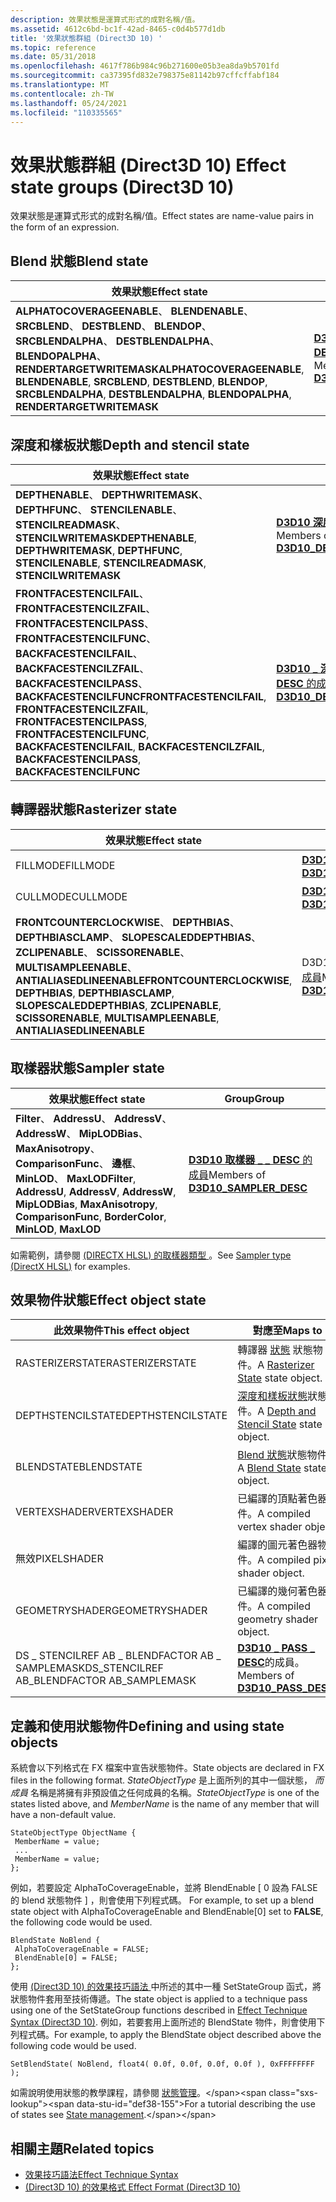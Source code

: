 ```yaml
---
description: 效果狀態是運算式形式的成對名稱/值。
ms.assetid: 4612c6bd-bc1f-42ad-8465-c0d4b577d1db
title: '效果狀態群組 (Direct3D 10) '
ms.topic: reference
ms.date: 05/31/2018
ms.openlocfilehash: 4617f786b984c96b271600e05b3ea8da9b5701fd
ms.sourcegitcommit: ca37395fd832e798375e81142b97cffcffabf184
ms.translationtype: MT
ms.contentlocale: zh-TW
ms.lasthandoff: 05/24/2021
ms.locfileid: "110335565"
---
```

# <a name="effect-state-groups-direct3d-10"></a><span data-ttu-id="def38-103">效果狀態群組 (Direct3D 10) </span><span class="sxs-lookup"><span data-stu-id="def38-103">Effect state groups (Direct3D 10)</span></span>

<span data-ttu-id="def38-104">效果狀態是運算式形式的成對名稱/值。</span><span class="sxs-lookup"><span data-stu-id="def38-104">Effect states are name-value pairs in the form of an expression.</span></span>

## <a name="blend-state"></a><span data-ttu-id="def38-105">Blend 狀態</span><span class="sxs-lookup"><span data-stu-id="def38-105">Blend state</span></span>

| <span data-ttu-id="def38-106">效果狀態</span><span class="sxs-lookup"><span data-stu-id="def38-106">Effect state</span></span> | <span data-ttu-id="def38-107">Group</span><span class="sxs-lookup"><span data-stu-id="def38-107">Group</span></span> |
|-|-|
| <span data-ttu-id="def38-108">**ALPHATOCOVERAGEENABLE**、 **BLENDENABLE**、 **SRCBLEND**、 **DESTBLEND**、 **BLENDOP**、 **SRCBLENDALPHA**、 **DESTBLENDALPHA**、 **BLENDOPALPHA**、 **RENDERTARGETWRITEMASK**</span><span class="sxs-lookup"><span data-stu-id="def38-108">**ALPHATOCOVERAGEENABLE**, **BLENDENABLE**, **SRCBLEND**, **DESTBLEND**, **BLENDOP**, **SRCBLENDALPHA**, **DESTBLENDALPHA**, **BLENDOPALPHA**, **RENDERTARGETWRITEMASK**</span></span> | <span data-ttu-id="def38-109">[ **D3D10 \_ BLEND \_ DESC** 的成員](/windows/desktop/api/D3D10/ns-d3d10-d3d10_blend_desc)</span><span class="sxs-lookup"><span data-stu-id="def38-109">Members of [**D3D10\_BLEND\_DESC**](/windows/desktop/api/D3D10/ns-d3d10-d3d10_blend_desc)</span></span> |

## <a name="depth-and-stencil-state"></a><span data-ttu-id="def38-110">深度和樣板狀態</span><span class="sxs-lookup"><span data-stu-id="def38-110">Depth and stencil state</span></span>

| <span data-ttu-id="def38-111">效果狀態</span><span class="sxs-lookup"><span data-stu-id="def38-111">Effect state</span></span>| <span data-ttu-id="def38-112">Group</span><span class="sxs-lookup"><span data-stu-id="def38-112">Group</span></span> |
|-|-|
| <span data-ttu-id="def38-113">**DEPTHENABLE**、 **DEPTHWRITEMASK**、 **DEPTHFUNC**、 **STENCILENABLE**、 **STENCILREADMASK**、 **STENCILWRITEMASK**</span><span class="sxs-lookup"><span data-stu-id="def38-113">**DEPTHENABLE**, **DEPTHWRITEMASK**, **DEPTHFUNC**, **STENCILENABLE**, **STENCILREADMASK**, **STENCILWRITEMASK**</span></span> | <span data-ttu-id="def38-114">[ **D3D10 深度樣板 \_ \_ \_ DESC** 的成員](/windows/desktop/api/D3D10/ns-d3d10-d3d10_depth_stencil_desc)</span><span class="sxs-lookup"><span data-stu-id="def38-114">Members of [**D3D10\_DEPTH\_STENCIL\_DESC**](/windows/desktop/api/D3D10/ns-d3d10-d3d10_depth_stencil_desc)</span></span> |
| <span data-ttu-id="def38-115">**FRONTFACESTENCILFAIL**、 **FRONTFACESTENCILZFAIL**、 **FRONTFACESTENCILPASS**、 **FRONTFACESTENCILFUNC**、 **BACKFACESTENCILFAIL**、 **BACKFACESTENCILZFAIL**、 **BACKFACESTENCILPASS**、 **BACKFACESTENCILFUNC**</span><span class="sxs-lookup"><span data-stu-id="def38-115">**FRONTFACESTENCILFAIL**, **FRONTFACESTENCILZFAIL**, **FRONTFACESTENCILPASS**, **FRONTFACESTENCILFUNC**, **BACKFACESTENCILFAIL**, **BACKFACESTENCILZFAIL**, **BACKFACESTENCILPASS**, **BACKFACESTENCILFUNC**</span></span> | <span data-ttu-id="def38-116">[ **D3D10 \_ 深度 \_ STENCILOP \_ DESC** 的成員](/windows/desktop/api/D3D10/ns-d3d10-d3d10_depth_stencilop_desc)</span><span class="sxs-lookup"><span data-stu-id="def38-116">Member of [**D3D10\_DEPTH\_STENCILOP\_DESC**](/windows/desktop/api/D3D10/ns-d3d10-d3d10_depth_stencilop_desc)</span></span> |

## <a name="rasterizer-state"></a><span data-ttu-id="def38-117">轉譯器狀態</span><span class="sxs-lookup"><span data-stu-id="def38-117">Rasterizer state</span></span>

| <span data-ttu-id="def38-118">效果狀態</span><span class="sxs-lookup"><span data-stu-id="def38-118">Effect state</span></span>| <span data-ttu-id="def38-119">Group</span><span class="sxs-lookup"><span data-stu-id="def38-119">Group</span></span> |
|-|-|
| <span data-ttu-id="def38-120">FILLMODE</span><span class="sxs-lookup"><span data-stu-id="def38-120">FILLMODE</span></span> | [<span data-ttu-id="def38-121">**D3D10 \_ 填滿 \_ 模式**</span><span class="sxs-lookup"><span data-stu-id="def38-121">**D3D10\_FILL\_MODE**</span></span>](/windows/desktop/api/D3D10/ne-d3d10-d3d10_fill_mode) |
| <span data-ttu-id="def38-122">CULLMODE</span><span class="sxs-lookup"><span data-stu-id="def38-122">CULLMODE</span></span> | [<span data-ttu-id="def38-123">**D3D10 的 \_ 挑選 \_ 模式**</span><span class="sxs-lookup"><span data-stu-id="def38-123">**D3D10\_CULL\_MODE**</span></span>](/windows/desktop/api/D3D10/ne-d3d10-d3d10_cull_mode) |
| <span data-ttu-id="def38-124">**FRONTCOUNTERCLOCKWISE**、 **DEPTHBIAS**、 **DEPTHBIASCLAMP**、 **SLOPESCALEDDEPTHBIAS**、 **ZCLIPENABLE**、 **SCISSORENABLE**、 **MULTISAMPLEENABLE**、 **ANTIALIASEDLINEENABLE**</span><span class="sxs-lookup"><span data-stu-id="def38-124">**FRONTCOUNTERCLOCKWISE**, **DEPTHBIAS**, **DEPTHBIASCLAMP**, **SLOPESCALEDDEPTHBIAS**, **ZCLIPENABLE**, **SCISSORENABLE**, **MULTISAMPLEENABLE**, **ANTIALIASEDLINEENABLE**</span></span> | <span data-ttu-id="def38-125">D3D10 轉譯器 [ **\_ \_ DESC** 的成員](/windows/desktop/api/D3D10/ns-d3d10-d3d10_rasterizer_desc)</span><span class="sxs-lookup"><span data-stu-id="def38-125">Members of [**D3D10\_RASTERIZER\_DESC**](/windows/desktop/api/D3D10/ns-d3d10-d3d10_rasterizer_desc)</span></span> |

## <a name="sampler-state"></a><span data-ttu-id="def38-126">取樣器狀態</span><span class="sxs-lookup"><span data-stu-id="def38-126">Sampler state</span></span>

| <span data-ttu-id="def38-127">效果狀態</span><span class="sxs-lookup"><span data-stu-id="def38-127">Effect state</span></span> | <span data-ttu-id="def38-128">Group</span><span class="sxs-lookup"><span data-stu-id="def38-128">Group</span></span> |
|-|-|
| <span data-ttu-id="def38-129">**Filter**、 **AddressU**、 **AddressV**、 **AddressW**、 **MipLODBias**、 **MaxAnisotropy**、 **ComparisonFunc**、 **邊框**、 **MinLOD**、 **MaxLOD**</span><span class="sxs-lookup"><span data-stu-id="def38-129">**Filter**, **AddressU**, **AddressV**, **AddressW**, **MipLODBias**, **MaxAnisotropy**, **ComparisonFunc**, **BorderColor**, **MinLOD**, **MaxLOD**</span></span> | <span data-ttu-id="def38-130">[ **D3D10 取樣器 \_ \_ DESC** 的成員](/windows/desktop/api/D3D10/ns-d3d10-d3d10_sampler_desc)</span><span class="sxs-lookup"><span data-stu-id="def38-130">Members of [**D3D10\_SAMPLER\_DESC**](/windows/desktop/api/D3D10/ns-d3d10-d3d10_sampler_desc)</span></span> |

<span data-ttu-id="def38-131">如需範例，請參閱 [ (DIRECTX HLSL) 的取樣器類型 ](../direct3dhlsl/dx-graphics-hlsl-sampler.md) 。</span><span class="sxs-lookup"><span data-stu-id="def38-131">See [Sampler type (DirectX HLSL)](../direct3dhlsl/dx-graphics-hlsl-sampler.md) for examples.</span></span>

## <a name="effect-object-state"></a><span data-ttu-id="def38-132">效果物件狀態</span><span class="sxs-lookup"><span data-stu-id="def38-132">Effect object state</span></span>

| <span data-ttu-id="def38-133">此效果物件</span><span class="sxs-lookup"><span data-stu-id="def38-133">This effect object</span></span> | <span data-ttu-id="def38-134">對應至</span><span class="sxs-lookup"><span data-stu-id="def38-134">Maps to</span></span> |
|-|-|
| <span data-ttu-id="def38-135">RASTERIZERSTATE</span><span class="sxs-lookup"><span data-stu-id="def38-135">RASTERIZERSTATE</span></span> | <span data-ttu-id="def38-136">轉譯器 [狀態](#rasterizer-state) 狀態物件。</span><span class="sxs-lookup"><span data-stu-id="def38-136">A [Rasterizer State](#rasterizer-state) state object.</span></span> |
| <span data-ttu-id="def38-137">DEPTHSTENCILSTATE</span><span class="sxs-lookup"><span data-stu-id="def38-137">DEPTHSTENCILSTATE</span></span> | <span data-ttu-id="def38-138">[深度和樣板狀態](#depth-and-stencil-state)狀態物件。</span><span class="sxs-lookup"><span data-stu-id="def38-138">A [Depth and Stencil State](#depth-and-stencil-state) state object.</span></span> |
| <span data-ttu-id="def38-139">BLENDSTATE</span><span class="sxs-lookup"><span data-stu-id="def38-139">BLENDSTATE</span></span> | <span data-ttu-id="def38-140">[Blend 狀態](#blend-state)狀態物件。</span><span class="sxs-lookup"><span data-stu-id="def38-140">A [Blend State](#blend-state) state object.</span></span> |
| <span data-ttu-id="def38-141">VERTEXSHADER</span><span class="sxs-lookup"><span data-stu-id="def38-141">VERTEXSHADER</span></span> | <span data-ttu-id="def38-142">已編譯的頂點著色器物件。</span><span class="sxs-lookup"><span data-stu-id="def38-142">A compiled vertex shader object.</span></span> |
| <span data-ttu-id="def38-143">無效</span><span class="sxs-lookup"><span data-stu-id="def38-143">PIXELSHADER</span></span> | <span data-ttu-id="def38-144">編譯的圖元著色器物件。</span><span class="sxs-lookup"><span data-stu-id="def38-144">A compiled pixel shader object.</span></span> |
| <span data-ttu-id="def38-145">GEOMETRYSHADER</span><span class="sxs-lookup"><span data-stu-id="def38-145">GEOMETRYSHADER</span></span> | <span data-ttu-id="def38-146">已編譯的幾何著色器物件。</span><span class="sxs-lookup"><span data-stu-id="def38-146">A compiled geometry shader object.</span></span> |
| <span data-ttu-id="def38-147">DS \_ STENCILREF AB \_ BLENDFACTOR AB \_ SAMPLEMASK</span><span class="sxs-lookup"><span data-stu-id="def38-147">DS\_STENCILREF AB\_BLENDFACTOR AB\_SAMPLEMASK</span></span> | <span data-ttu-id="def38-148">[**D3D10 \_ PASS \_ DESC**](/windows/desktop/api/d3d10effect/ns-d3d10effect-d3d10_pass_desc)的成員。</span><span class="sxs-lookup"><span data-stu-id="def38-148">Members of [**D3D10\_PASS\_DESC**](/windows/desktop/api/d3d10effect/ns-d3d10effect-d3d10_pass_desc).</span></span> |

## <a name="defining-and-using-state-objects"></a><span data-ttu-id="def38-149">定義和使用狀態物件</span><span class="sxs-lookup"><span data-stu-id="def38-149">Defining and using state objects</span></span>

<span data-ttu-id="def38-150">系統會以下列格式在 FX 檔案中宣告狀態物件。</span><span class="sxs-lookup"><span data-stu-id="def38-150">State objects are declared in FX files in the following format.</span></span> <span data-ttu-id="def38-151">*StateObjectType* 是上面所列的其中一個狀態， *而成員* 名稱是將擁有非預設值之任何成員的名稱。</span><span class="sxs-lookup"><span data-stu-id="def38-151">*StateObjectType* is one of the states listed above, and *MemberName* is the name of any member that will have a non-default value.</span></span>

```
StateObjectType ObjectName {
 MemberName = value;
 ...
 MemberName = value;
};
```

<span data-ttu-id="def38-152">例如，若要設定 AlphaToCoverageEnable，並將 BlendEnable \[ 0 設為 FALSE 的 blend 狀態物件 \] ，則會使用下列程式碼。 </span><span class="sxs-lookup"><span data-stu-id="def38-152">For example, to set up a blend state object with AlphaToCoverageEnable and BlendEnable\[0\] set to **FALSE**, the following code would be used.</span></span>

```
BlendState NoBlend {
 AlphaToCoverageEnable = FALSE;
 BlendEnable[0] = FALSE;
};
```

<span data-ttu-id="def38-153">使用 [ (Direct3D 10) 的效果技巧語法 ](d3d10-effect-technique-syntax.md)中所述的其中一種 SetStateGroup 函式，將狀態物件套用至技術傳遞。</span><span class="sxs-lookup"><span data-stu-id="def38-153">The state object is applied to a technique pass using one of the SetStateGroup functions described in [Effect Technique Syntax (Direct3D 10)](d3d10-effect-technique-syntax.md).</span></span> <span data-ttu-id="def38-154">例如，若要套用上面所述的 BlendState 物件，則會使用下列程式碼。</span><span class="sxs-lookup"><span data-stu-id="def38-154">For example, to apply the BlendState object described above the following code would be used.</span></span>

```
SetBlendState( NoBlend, float4( 0.0f, 0.0f, 0.0f, 0.0f ), 0xFFFFFFFF );
```

<span data-ttu-id="def38-155">如需說明使用狀態的教學課程，請參閱 [狀態管理](https://msdn.microsoft.com/library/Ee416550(v=VS.85).aspx)。</span><span class="sxs-lookup"><span data-stu-id="def38-155">For a tutorial describing the use of states see [State management](https://msdn.microsoft.com/library/Ee416550(v=VS.85).aspx).</span></span>

## <a name="related-topics"></a><span data-ttu-id="def38-156">相關主題</span><span class="sxs-lookup"><span data-stu-id="def38-156">Related topics</span></span>

* [<span data-ttu-id="def38-157">效果技巧語法</span><span class="sxs-lookup"><span data-stu-id="def38-157">Effect Technique Syntax</span></span>](d3d10-effect-technique-syntax.md)
* [<span data-ttu-id="def38-158"> (Direct3D 10) 的效果格式 </span><span class="sxs-lookup"><span data-stu-id="def38-158">Effect Format (Direct3D 10)</span></span>](d3d10-effect-format.md)
